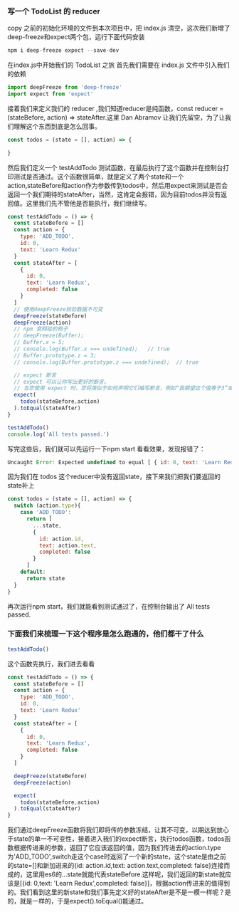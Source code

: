 ### 写一个 TodoList 的 reducer
copy 之前的初始化环境的文件到本次项目中，把 index.js 清空，这次我们新增了deep-freeze和expect两个包，运行下面代码安装
```js
npm i deep-freeze expect --save-dev
```
在index.js中开始我们的 TodoList 之旅
首先我们需要在 index.js 文件中引入我们的依赖
```js
import deepFreeze from 'deep-freeze'
import expect from 'expect'
```
接着我们来定义我们的 reducer ,我们知道reducer是纯函数，const reducer = (stateBefore, action) => stateAfter.这里 Dan Abramov 让我们先留空，为了让我们理解这个东西到底是怎么回事。
```js
const todos = (state = [], action) => {
  
}
```
然后我们定义一个 testAddTodo 测试函数，在最后执行了这个函数并在控制台打印测试是否通过。这个函数很简单，就是定义了两个state和一个action,stateBefore和action作为参数传到todos中，然后用expect来测试是否会返回一个我们期待的stateAfter，当然，这肯定会报错，因为目前todos并没有返回值。这里我们先不管他是否能执行，我们继续写。
```js
const testAddTodo = () => {
  const stateBefore = []
  const action = {
    type: 'ADD_TODO',
    id: 0,
    text: 'Learn Redux'
  }
  const stateAfter = [
    {
      id: 0,
      text: 'Learn Redux',
      completed: false
    }
  ]
  // 使用deepFreeze校验数据不可变
  deepFreeze(stateBefore)
  deepFreeze(action)
  // npm 官网给的例子
  // deepFreeze(Buffer);
  // Buffer.x = 5;
  // console.log(Buffer.x === undefined);   // true
  // Buffer.prototype.z = 3;
  // console.log(Buffer.prototype.z === undefined);  // true

  // expect 断言
  // expect 可以让你写出更好的断言。
  // 当您使用 expect 时，您将类似于如何声明它们编写断言，例如“我期望这个值等于3”或“我期望这个数组包含3”。当你写下这样的断言，你不需要记住实际订单和预期函数的参数 assert.equal，帮助你写出更好的测试。你可以用 chai 或 sinon.js 替代 expect
  expect(
    todos(stateBefore,action)
  ).toEqual(stateAfter)
}

testAddTodo()
console.log('All tests passed.')
```
写完这些后，我们就可以先运行一下npm start 看看效果，发现报错了：
```js
Uncaught Error: Expected undefined to equal [ { id: 0, text: 'Learn Redux', completed: false } ]
```
因为我们在 todos 这个reducer中没有返回state，接下来我们把我们要返回的state补上
```js
const todos = (state = [], action) => {
  switch (action.type){
    case 'ADD_TODO':
      return [
        ...state,
        {
          id: action.id,
          text: action.text,
          completed: false
        }
      ]
    default:
      return state
  }
}
``` 
再次运行npm start，我们就能看到测试通过了，在控制台输出了 All tests passed.
### 下面我们来梳理一下这个程序是怎么跑通的，他们都干了什么
```js
testAddTodo()
```
这个函数先执行，我们进去看看
```js
const testAddTodo = () => {
  const stateBefore = []
  const action = {
    type: 'ADD_TODO',
    id: 0,
    text: 'Learn Redux'
  }
  const stateAfter = [
    {
      id: 0,
      text: 'Learn Redux',
      completed: false
    }
  ]

  deepFreeze(stateBefore)
  deepFreeze(action)

  expect(
    todos(stateBefore,action)
  ).toEqual(stateAfter)
}
```
我们通过deepFreeze函数将我们即将传的参数冻结，让其不可变，以期达到放心于state的单一不可变性，接着进入我们的expect断言，执行todos函数，todos函数根据传进来的参数，返回了它应该返回的值，因为我们传进去的action.type为'ADD_TODO',switch走这个case时返回了一个新的state，这个state是由之前的state=[]和新加进来的{id: action.id,text: action.text,completed: false}连接而成的，这里用es6的...state就能代表stateBefore.这样呢，我们返回的新state就应该是[{id: 0,text: 'Learn Redux',completed: false}]，根据action传进来的值得到的。我们看到这里的新state和我们事先定义好的stateAfter是不是一模一样呢？是的，就是一样的，于是expect().toEqual()能通过。